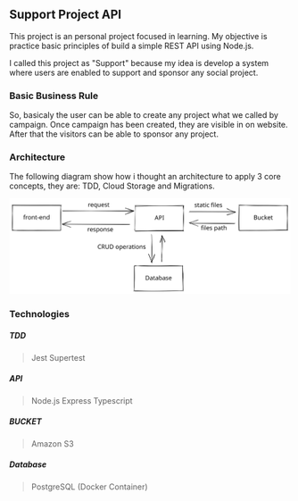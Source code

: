 ## Support Project API

This project is an personal project focused in learning. My objective is practice basic principles of build a simple REST API using Node.js. 

I called this project as "Support" because my idea is develop a system where users are enabled to support and sponsor any social project.

### Basic Business Rule

So, basicaly the user can be able to create any project what we called by campaign. Once campaign has been created, they are visible in on website. After that the visitors can be able to sponsor any project.

### Architecture

The following diagram show how i thought an architecture to apply 3 core concepts, they are: TDD, Cloud Storage and Migrations.

![](assets/basic_design.svg "API Design")

### Technologies

##### TDD
> Jest
> Supertest
##### API
> Node.js
> Express
> Typescript
##### BUCKET
> Amazon S3
##### Database
> PostgreSQL (Docker Container)